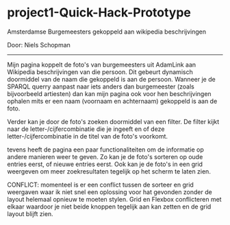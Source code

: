 # project1-Quick-Hack-Prototype

Amsterdamse Burgemeesters gekoppeld aan wikipedia beschrijvingen

Door: Niels Schopman
______________________________________________________________________________________________________________________________

Mijn pagina koppelt de foto's van burgemeesters uit AdamLink aan Wikipedia beschrijvingen van die persoon. Dit gebeurt dynamisch doormiddel van de naam die gekoppeld is aan de persoon. Wanneer je de SPARQL querry aanpast naar iets anders dan burgemeester (zoals bijvoorbeeld artiesten) dan kan mijn pagina ook voor hen beschrijvingen ophalen mits er een naam (voornaam en achternaam) gekoppeld is aan de foto. 

Verder kan je door de foto's zoeken doormiddel van een filter. De filter kijkt naar de letter-/cijfercombinatie die je ingeeft en of deze letter-/cijfercombinatie in de titel van de foto's voorkomt. 

tevens heeft de pagina een paar functionaliteiten om de informatie op andere manieren weer te geven. Zo kan je de foto's sorteren op oude entries eerst, of nieuwe entries eerst. Ook kan je de foto's in een grid weergeven om meer zoekresultaten tegelijk op het scherm te laten zien. 

CONFLICT: momenteel is er een conflict tussen de sorteer en grid weergaven waar ik niet snel een oplossing voor hat gevonden zonder de layout helemaal opnieuw te moeten stylen. Grid en Flexbox conflicteren met elkaar waardoor je niet beide knoppen tegelijk aan kan zetten en de grid layout blijft zien. 

